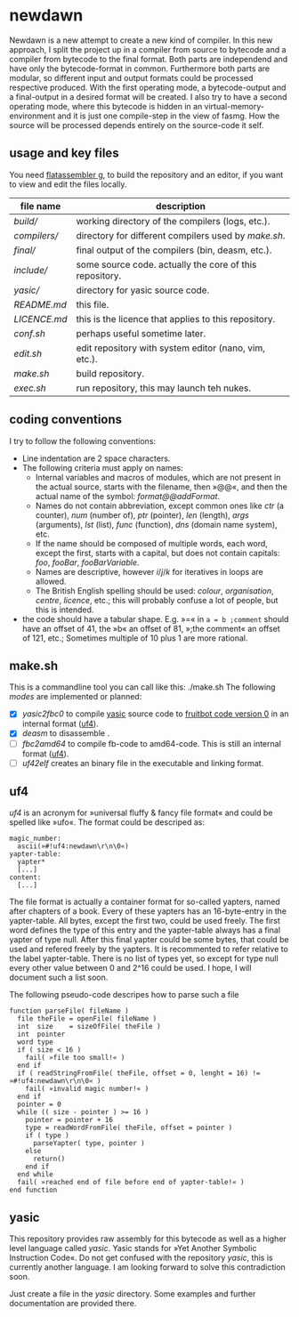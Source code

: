 newdawn
=======
Newdawn is a new attempt to create a new kind of compiler.
In this new approach, I split the project up in a compiler from source to bytecode and a compiler from bytecode to the final format.
Both parts are independend and have only the bytecode-format in common.
Furthermore both parts are modular, so different input and output formats could be processed respective produced.
With the first operating mode, a bytecode-output and a final-output in a desired format will be created.
I also try to have a second operating mode, where this bytecode is hidden in an virtual-memory-environment and it is just one compile-step in the view of fasmg.
How the source will be processed depends entirely on the source-code it self.

usage and key files
-------------------
You need [flatassembler g](http://flatassembler.net/download.php "click here to download flatassembler G"),
to build the repository and an editor, if you want to view and edit the files locally.

| file name       | description                                                       |
| ---             | ---                                                               |
| *build/*        | working directory of the compilers (logs, etc.).                  |
| *compilers/*    | directory for different compilers used by *make.sh*.              |
| *final/*        | final output of the compilers (bin, deasm, etc.).                 |
| *include/*      | some source code. actually the core of this repository.           |
| *yasic/*        | directory for yasic source code.                                  |
| *README.md*     | this file.                                                        |
| *LICENCE.md*    | this is the licence that applies to this repository.              |
| *conf.sh*       | perhaps useful sometime later.                                    |
| *edit.sh*       | edit repository with system editor (nano, vim, etc.).             |
| *make.sh*       | build repository.                                                 |
| *exec.sh*       | run repository, this may launch teh nukes.                        |

coding conventions
------------------
I try to follow the following conventions:
* Line indentation are 2 space characters.
* The following criteria must apply on names:
    * Internal variables and macros of modules, which are not present in the actual source, starts with the filename, then »@@«, and then the actual name of the symbol: *format@@addFormat*.
    * Names do not contain abbreviation, except common ones like
      *ctr* (a counter), *num* (number of), *ptr* (pointer), *len* (length), *args* (arguments), *lst* (list), *func* (function), *dns* (domain name system), etc.
    * If the name should be composed of multiple words, each word, except the first, starts with a capital, but does not contain capitals: *foo*, *fooBar*, *fooBarVariable*.
    * Names are descriptive, however *i*/*j*/*k* for iteratives in loops are allowed.
    * The British English spelling should be used: *colour*, *organisation*, *centre*, *licence*, etc.; this will probably confuse a lot of people, but this is intended.
* the code should have a tabular shape. E.g. »=« in `a = b ;comment` should have an offset of 41, the »b« an offset of 81, »;the comment« an offset of 121, etc.;
  Sometimes multiple of 10 plus 1 are more rational.
  
make.sh
-------
This is a commandline tool you can call like this:
    ./make.sh <mode> <filename>
The following *modes* are implemented or planned:
- [x] *yasic2fbc0* to compile [yasic](#yasic) source code to [fruitbot code version 0](fbc0) in an internal format ([uf4](#uf4)).
- [x] *deasm* to disassemble <filename>.
- [ ] *fbc2amd64* to compile fb-code to amd64-code. This is still an internal format ([uf4](#uf4)).
- [ ] *uf42elf* creates an binary file in the executable and linking format.

uf4
---
*uf4* is an acronym for »universal fluffy & fancy file format« and could be spelled like »ufo«.
The format could be descriped as:

    magic_number:
      ascii(»#!uf4:newdawn\r\n\0«)
    yapter-table:
      yapter*
      [...]
    content:
      [...]

The file format is actually a container format for so-called yapters, named after chapters of a book.
Every of these yapters has an 16-byte-entry in the yapter-table.
All bytes, except the first two, could be used freely.
The first word defines the type of this entry and the yapter-table always has a final yapter of type null.
After this final yapter could be some bytes, that could be used and refered freely by the yapters.
It is recommented to refer relative to the label yapter-table.
There is no list of types yet, so except for type null every other value between 0 and 2^16 could be used.
I hope, I will document such a list soon.

The following pseudo-code descripes how to parse such a file

    function parseFile( fileName )
      file theFile = openFile( fileName )
      int  size    = sizeOfFile( theFile )
      int  pointer
      word type
      if ( size < 16 )
        fail( »file too small!« )
      end if
      if ( readStringFromFile( theFile, offset = 0, lenght = 16) != »#!uf4:newdawn\r\n\0« )
        fail( »invalid magic number!« )
      end if
      pointer = 0
      while (( size - pointer ) >= 16 )
        pointer = pointer + 16
        type = readWordFromFile( theFile, offset = pointer )
        if ( type )
          parseYapter( type, pointer )
        else
          return()
        end if
      end while
      fail( »reached end of file before end of yapter-table!« )
    end function

yasic
-----
This repository provides raw assembly for this bytecode as well as a higher level language called *yasic*.
Yasic stands for »Yet Another Symbolic Instruction Code«.
Do not get confused with the repository *yasic*, this is currently another language.
I am looking forward to solve this contradiction soon.

Just create a file in the *yasic* directory.
Some examples and further documentation are provided there.
